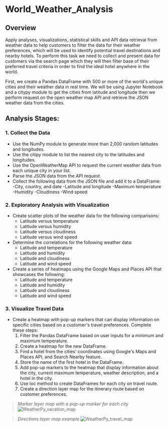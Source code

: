 # World_Weather_Analysis

## Overview 

Apply analyses, visualizations, statistical skills and API data retrieval from weather data to help customers to filter the data for their weather preferences, which will be used to identify potential travel destinations and nearby hotels. To perform this task we need to collect and present data for customers via the search page which they will then filter base of their preferred travel criteria in order to find the ideal hotel anywhere in the world.

First, we create a Pandas DataFrame with 500 or more of the world's unique cities and their weather data in real time. We will be using Jupyter Notebook and a citypy module to get the cities from latitude and longitude then we perform request on the open weather map API and retrieve the JSON weather data from the cities.

## Analysis Stages:

### 1. Collect the Data
- Use the NumPy module to generate more than 2,000 random latitudes and longitudes.
- Use the citipy module to list the nearest city to the latitudes and longitudes.
- Use the OpenWeatherMap API to request the current weather data from each unique city in your list.
- Parse the JSON data from the API request.
- Collect the following data from the JSON file and add it to a DataFrame:
	-City, country, and date
	-Latitude and longitude
	-Maximum temperature
	-Humidity
	-Cloudiness
	-Wind speed

### 2. Exploratory Analysis with Visualization
- Create scatter plots of the weather data for the following comparisons:
	- Latitude versus temperature
	- Latitude versus humidity
	- Latitude versus cloudiness
	- Latitude versus wind speed
- Determine the correlations for the following weather data:
	- Latitude and temperature
	- Latitude and humidity
	- Latitude and cloudiness
	- Latitude and wind speed
- Create a series of heatmaps using the Google Maps and Places API that showcases the following:
	- Latitude and temperature
	- Latitude and humidity
	- Latitude and cloudiness
	- Latitude and wind speed

### 3. Visualize Travel Data

- Create a heatmap with pop-up markers that can display information on specific cities based on a customer's travel preferences. Complete these steps:
	1. Filter the Pandas DataFrame based on user inputs for a minimum and maximum temperature.
	2. Create a heatmap for the new DataFrame.
	3. Find a hotel from the cities' coordinates using Google's Maps and Places API, and Search Nearby feature.
	4. Store the name of the first hotel in the DataFrame.
	5. Add pop-up markers to the heatmap that display information about the city, current maximum temperature, weather description, and a hotel in the city.
  6. Use loc method to create DataFrames for each city on travel route.
  7. Create a direction layer map for the itinerary route based on customer preferences.
  
> *Marker layer map with a pop-up marker for each city*
![WeatherPy_vacation_map](https://user-images.githubusercontent.com/110786136/191612882-c54d4cda-3037-4399-bd80-acbbe93de818.png)

> *Directions layer map example*
![WeatherPy_travel_map](https://user-images.githubusercontent.com/110786136/191612917-7545a269-be27-4604-a038-ea1bc7453a88.png)
